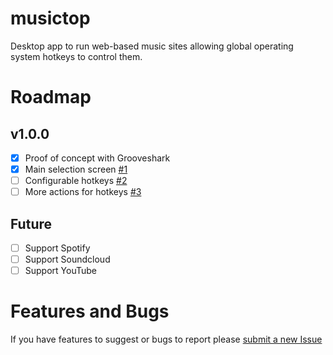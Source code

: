 # musictop

Desktop app to run web-based music sites allowing global operating system hotkeys to control them.

# Roadmap

## v1.0.0

- [x] Proof of concept with Grooveshark
- [x] Main selection screen [#1](/../../issues/1)
- [ ] Configurable hotkeys [#2](/../../issues/2)
- [ ] More actions for hotkeys [#3](/../../issues/3)

## Future

- [ ] Support Spotify
- [ ] Support Soundcloud
- [ ] Support YouTube

# Features and Bugs

If you have features to suggest or bugs to report please [submit a new Issue](/../../issues/new)
